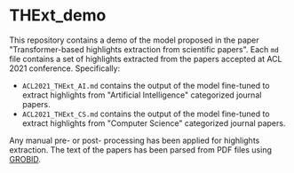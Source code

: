 # THExt_demo

This repository contains a demo of the model proposed in the paper "Transformer-based highlights extraction from scientific papers". Each `md` file contains a set of highlights extracted from the papers accepted at ACL 2021 conference. Specifically:

- `ACL2021_THExt_AI.md` contains the output of the model fine-tuned to extract highlights from "Artificial Intelligence" categorized journal papers.
- `ACL2021_THExt_CS.md` contains the output of the model fine-tuned to extract highlights from "Computer Science" categorized journal papers.

Any manual pre- or post- processing has been applied for highlights extraction. The text of the papers has been parsed from PDF files using [GROBID](https://grobid.readthedocs.io/en/latest/).
